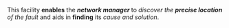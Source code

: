  This facility **enables** the ***network manager*** to *discover the **precise location** of the fault* and aids in **finding** its *cause and solution*.
